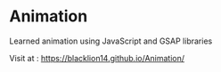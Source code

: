 # Animation
Learned animation using JavaScript and GSAP libraries

Visit at : https://blacklion14.github.io/Animation/
